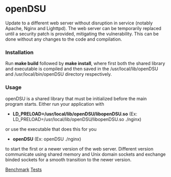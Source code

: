 # openDSU
Update to a different web server without disruption in service (notably Apache, Nginx and Lighttpd). The web server can be temporarily replaced until a security patch is provided, mitigating the vulnerability. This can be done without any changes to the code and compilation.



### Installation
Run **make build** followed by **make install**, where first both the shared library and executable is compiled and then saved in the /usr/local/lib/openDSU and /usr/local/bin/openDSU directory respectively.

### Usage
openDSU is a shared library that must be initialized before the main program starts. Either run your application with

* **LD_PRELOAD=/usr/local/lib/openDSU/libopenDSU.so** (Ex: LD_PRELOAD=/usr/local/lib/openDSU/libopenDSU.so ./nginx)

or use the executable that does this for you
* **openDSU** (Ex: openDSU ./nginx)

to start the first or a newer version of the web server. Different version communicate using shared memory and Unix domain sockets and exchange binded sockets for a smooth transition to the newer version.

[Benchmark](benchmark/README.md)
[Tests](tests/README.md)
